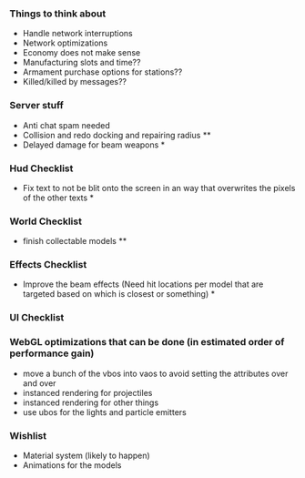 ### Things to think about

- Handle network interruptions
- Network optimizations
- Economy does not make sense
- Manufacturing slots and time??
- Armament purchase options for stations??
- Killed/killed by messages??

### Server stuff

- Anti chat spam needed
- Collision and redo docking and repairing radius **
- Delayed damage for beam weapons *

### Hud Checklist

- Fix text to not be blit onto the screen in an way that overwrites the pixels of the other texts *

### World Checklist

- finish collectable models **

### Effects Checklist

- Improve the beam effects (Need hit locations per model that are targeted based on which is closest or something) *

### UI Checklist

### WebGL optimizations that can be done (in estimated order of performance gain)

- move a bunch of the vbos into vaos to avoid setting the attributes over and over
- instanced rendering for projectiles
- instanced rendering for other things
- use ubos for the lights and particle emitters

### Wishlist

- Material system (likely to happen)
- Animations for the models

